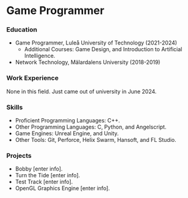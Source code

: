 # Game Programmer

### Education
- Game Programmer, Luleå University of Technology (2021-2024)
  * Additional Courses: Game Design, and Introduction to Artificial Intelligence.
- Network Technology, Mälardalens University (2018-2019)

### Work Experience
None in this field. Just came out of university in June 2024.

### Skills
- Proficient Programming Languages: C++.
- Other Programming Languages: C, Python, and Angelscript.
- Game Engines: Unreal Engine, and Unity.
- Other Tools: Git, Perforce, Helix Swarm, Hansoft, and FL Studio.

### Projects
- Bobby [enter info].
- Turn the Tide [enter info].
- Test Track [enter info].
- OpenGL Graphics Engine [enter info].
